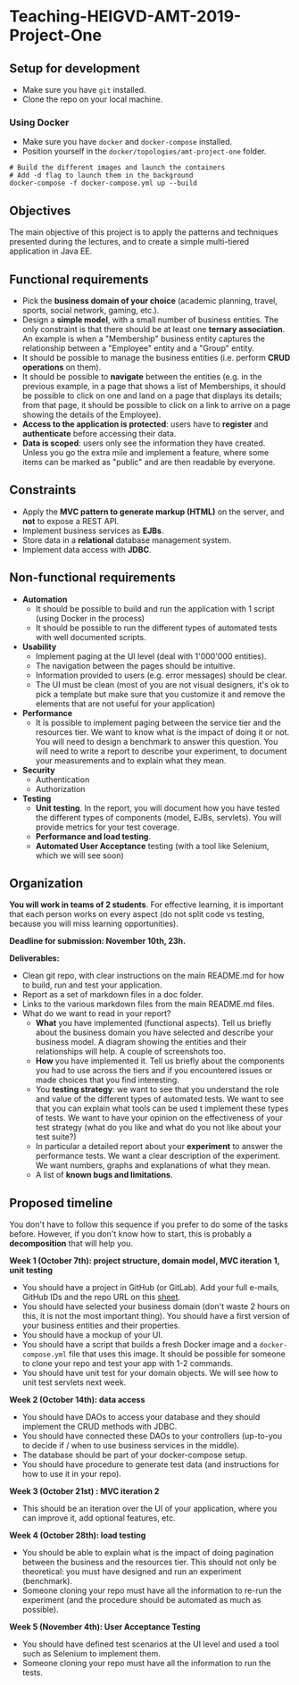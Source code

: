 # Teaching-HEIGVD-AMT-2019-Project-One

## Setup for development

- Make sure you have `git` installed.
- Clone the repo on your local machine.

### Using Docker

- Make sure you have `docker` and `docker-compose` installed.
- Position yourself in the `docker/topologies/amt-project-one` folder.

```
# Build the different images and launch the containers
# Add -d flag to launch them in the background
docker-compose -f docker-compose.yml up --build
```


## Objectives

The main objective of this project is to apply the patterns and techniques presented during the lectures, and to create a simple multi-tiered application in Java EE.

## Functional requirements

* Pick the **business domain of your choice** (academic planning, travel, sports, social network, gaming, etc.). 
* Design a **simple model**, with a small number of business entities. The only constraint is that there should be at least one **ternary association**. An example is when a "Membership" business entity captures the relationship between a "Employee" entity and a "Group" entity.
* It should be possible to manage the business entities (i.e. perform **CRUD operations** on them).
* It should be possible to **navigate** between the entities (e.g. in the previous example, in a page that shows a list of Memberships, it should be possible to click on one and land on a page that displays its details; from that page, it should be possible to click on a link to arrive on a page showing the details of the Employee).
* **Access to the application is protected**: users have to **register** and **authenticate** before accessing their data. 
* **Data is scoped**: users only see the information they have created. Unless you go the extra mile and implement a feature, where some items can be marked as "public" and are then readable by everyone.

## Constraints

- Apply the **MVC pattern to generate markup (HTML)** on the server, and **not** to expose a REST API.
- Implement business services as **EJBs**.
- Store data in a **relational** database management system.
- Implement data access with **JDBC**.

## Non-functional requirements

* **Automation**
  * It should be possible to build and run the application with 1 script (using Docker in the process)
  * It should be possible to run the different types of automated tests with well documented scripts.
* **Usability**
  * Implement paging at the UI level (deal with 1'000'000 entities).
  * The navigation between the pages should be intuitive.
  * Information provided to users (e.g. error messages) should be clear.
  * The UI must be clean (most of you are not visual designers, it's ok to pick a template but make sure that you customize it and remove the elements that are not useful for your application)
* **Performance**
  * It is possible to implement paging between the service tier and the resources tier. We want to know what is the impact of doing it or not. You will need to design a benchmark to answer this question. You will need to write a report to describe your experiment, to document your measurements and to explain what they mean.
* **Security**
  * Authentication
  * Authorization
* **Testing**
  * **Unit testing**. In the report, you will document how you have tested the different types of components (model, EJBs, servlets). You will provide metrics for your test coverage.
  * **Performance and load testing**.
  * **Automated User Acceptance** testing (with a tool like Selenium, which we will see soon)

## Organization

**You will work in teams of 2 students**. For effective learning, it is important that each person works on every aspect (do not split code vs testing, because you will miss learning opportunities).

**Deadline for submission: November 10th, 23h.**

**Deliverables:**

* Clean git repo, with clear instructions on the main README.md for how to build, run and test your application.
* Report as a set of markdown files in a doc folder.
* Links to the various markdown files from the main README.md files.
* What do we want to read in your report?
  * **What** you have implemented (functional aspects). Tell us briefly about the business domain you have selected and describe your business model. A diagram showing the entities and their relationships will help. A couple of screenshots too.
  * **How** you have implemented it. Tell us briefly about the components you had to use across the tiers and if you encountered issues or made choices that you find interesting.
  * You **testing strategy**: we want to see that you understand the role and value of the different types of automated tests. We want to see that you can explain what tools can be used t implement these types of tests. We want to have your opinion on the effectiveness of your test strategy (what do you like and what do you not like about your test suite?)
  * In particular a detailed report about your **experiment** to answer the performance tests. We want a clear description of the experiment. We want numbers, graphs and explanations of what they mean.
  * A list of **known bugs and limitations**.

## Proposed timeline

You don't have to follow this sequence if you prefer to do some of the tasks before. However, if you don't know how to start, this is probably a **decomposition** that will help you.

**Week 1 (October 7th): project structure, domain model, MVC iteration 1, unit testing**

* You should have a project in GitHub (or GitLab). Add your full e-mails, GitHub IDs and the repo URL on this [sheet](https://docs.google.com/spreadsheets/d/1vh1dKHtx6FnlnnNwTdk4VlRpzfjS_htFNRVCUtyKgsQ/edit?usp=sharing).
* You should have selected your business domain (don't waste 2 hours on this, it is not the most important thing). You should have a first version of your business entities and their properties.
* You should have a mockup of your UI.
* You should have a script that builds a fresh Docker image and a `docker-compose.yml` file that uses this image. It should be possible for someone to clone your repo and test your app with 1-2 commands.
* You should have unit test for your domain objects. We will see how to unit test servlets next week.

**Week 2 (October 14th): data access**

* You should have DAOs to access your database and they should implement the CRUD methods with JDBC.
* You should have connected these DAOs to your controllers (up-to-you to decide if / when to use business services in the middle).
* The database should be part of your docker-compose setup.
* You should have procedure to generate test data (and instructions for how to use it in your repo).

**Week 3 (October 21st) : MVC iteration 2**

- This should be an iteration over the UI of your application, where you can improve it, add optional features, etc.

**Week 4 (October 28th): load testing**

* You should be able to explain what is the impact of doing pagination between the business and the resources tier. This should not only be theoretical: you must have designed and run an experiment (benchmark).
* Someone cloning your repo must have all the information to re-run the experiment (and the procedure should be automated as much as possible).

**Week 5 (November 4th): User Acceptance Testing**

* You should have defined test scenarios at the UI level and used a tool such as Selenium to implement them. 
* Someone cloning your repo must have all the information to run the tests.

